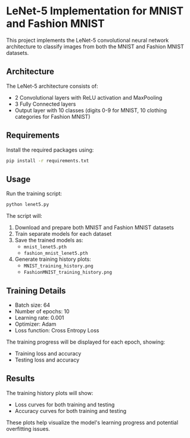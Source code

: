 # LeNet-5 Implementation for MNIST and Fashion MNIST

This project implements the LeNet-5 convolutional neural network architecture to classify images from both the MNIST and Fashion MNIST datasets.

## Architecture

The LeNet-5 architecture consists of:
- 2 Convolutional layers with ReLU activation and MaxPooling
- 3 Fully Connected layers
- Output layer with 10 classes (digits 0-9 for MNIST, 10 clothing categories for Fashion MNIST)

## Requirements

Install the required packages using:
```bash
pip install -r requirements.txt
```

## Usage

Run the training script:
```bash
python lenet5.py
```

The script will:
1. Download and prepare both MNIST and Fashion MNIST datasets
2. Train separate models for each dataset
3. Save the trained models as:
   - `mnist_lenet5.pth`
   - `fashion_mnist_lenet5.pth`
4. Generate training history plots:
   - `MNIST_training_history.png`
   - `FashionMNIST_training_history.png`

## Training Details

- Batch size: 64
- Number of epochs: 10
- Learning rate: 0.001
- Optimizer: Adam
- Loss function: Cross Entropy Loss

The training progress will be displayed for each epoch, showing:
- Training loss and accuracy
- Testing loss and accuracy

## Results

The training history plots will show:
- Loss curves for both training and testing
- Accuracy curves for both training and testing

These plots help visualize the model's learning progress and potential overfitting issues. 